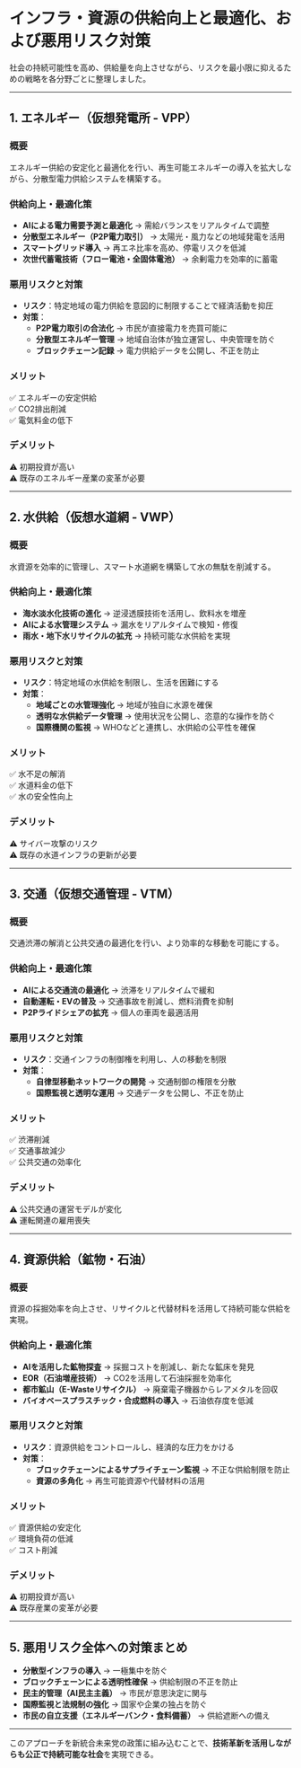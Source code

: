 # **インフラ・資源の供給向上と最適化、および悪用リスク対策**

社会の持続可能性を高め、供給量を向上させながら、リスクを最小限に抑えるための戦略を各分野ごとに整理しました。

---

## **1. エネルギー（仮想発電所 - VPP）**

### **概要**
エネルギー供給の安定化と最適化を行い、再生可能エネルギーの導入を拡大しながら、分散型電力供給システムを構築する。

### **供給向上・最適化策**
- **AIによる電力需要予測と最適化** → 需給バランスをリアルタイムで調整
- **分散型エネルギー（P2P電力取引）** → 太陽光・風力などの地域発電を活用
- **スマートグリッド導入** → 再エネ比率を高め、停電リスクを低減
- **次世代蓄電技術（フロー電池・全固体電池）** → 余剰電力を効率的に蓄電

### **悪用リスクと対策**
- **リスク**：特定地域の電力供給を意図的に制限することで経済活動を抑圧  
- **対策**：
  - **P2P電力取引の合法化** → 市民が直接電力を売買可能に
  - **分散型エネルギー管理** → 地域自治体が独立運営し、中央管理を防ぐ
  - **ブロックチェーン記録** → 電力供給データを公開し、不正を防止

### **メリット**
✅ エネルギーの安定供給  
✅ CO2排出削減  
✅ 電気料金の低下  

### **デメリット**
⚠ 初期投資が高い  
⚠ 既存のエネルギー産業の変革が必要  

---

## **2. 水供給（仮想水道網 - VWP）**

### **概要**
水資源を効率的に管理し、スマート水道網を構築して水の無駄を削減する。

### **供給向上・最適化策**
- **海水淡水化技術の進化** → 逆浸透膜技術を活用し、飲料水を増産
- **AIによる水管理システム** → 漏水をリアルタイムで検知・修復
- **雨水・地下水リサイクルの拡充** → 持続可能な水供給を実現

### **悪用リスクと対策**
- **リスク**：特定地域の水供給を制限し、生活を困難にする  
- **対策**：
  - **地域ごとの水管理強化** → 地域が独自に水源を確保
  - **透明な水供給データ管理** → 使用状況を公開し、恣意的な操作を防ぐ
  - **国際機関の監視** → WHOなどと連携し、水供給の公平性を確保

### **メリット**
✅ 水不足の解消  
✅ 水道料金の低下  
✅ 水の安全性向上  

### **デメリット**
⚠ サイバー攻撃のリスク  
⚠ 既存の水道インフラの更新が必要  

---

## **3. 交通（仮想交通管理 - VTM）**

### **概要**
交通渋滞の解消と公共交通の最適化を行い、より効率的な移動を可能にする。

### **供給向上・最適化策**
- **AIによる交通流の最適化** → 渋滞をリアルタイムで緩和
- **自動運転・EVの普及** → 交通事故を削減し、燃料消費を抑制
- **P2Pライドシェアの拡充** → 個人の車両を最適活用

### **悪用リスクと対策**
- **リスク**：交通インフラの制御権を利用し、人の移動を制限  
- **対策**：
  - **自律型移動ネットワークの開発** → 交通制御の権限を分散
  - **国際監視と透明な運用** → 交通データを公開し、不正を防止

### **メリット**
✅ 渋滞削減  
✅ 交通事故減少  
✅ 公共交通の効率化  

### **デメリット**
⚠ 公共交通の運営モデルが変化  
⚠ 運転関連の雇用喪失  

---

## **4. 資源供給（鉱物・石油）**

### **概要**
資源の採掘効率を向上させ、リサイクルと代替材料を活用して持続可能な供給を実現。

### **供給向上・最適化策**
- **AIを活用した鉱物探査** → 採掘コストを削減し、新たな鉱床を発見
- **EOR（石油増産技術）** → CO2を活用して石油採掘を効率化
- **都市鉱山（E-Wasteリサイクル）** → 廃棄電子機器からレアメタルを回収
- **バイオベースプラスチック・合成燃料の導入** → 石油依存度を低減

### **悪用リスクと対策**
- **リスク**：資源供給をコントロールし、経済的な圧力をかける  
- **対策**：
  - **ブロックチェーンによるサプライチェーン監視** → 不正な供給制限を防止
  - **資源の多角化** → 再生可能資源や代替材料の活用

### **メリット**
✅ 資源供給の安定化  
✅ 環境負荷の低減  
✅ コスト削減  

### **デメリット**
⚠ 初期投資が高い  
⚠ 既存産業の変革が必要  

---

## **5. 悪用リスク全体への対策まとめ**
- **分散型インフラの導入** → 一極集中を防ぐ
- **ブロックチェーンによる透明性確保** → 供給制限の不正を防止
- **民主的管理（AI民主主義）** → 市民が意思決定に関与
- **国際監視と法規制の強化** → 国家や企業の独占を防ぐ
- **市民の自立支援（エネルギーバンク・食料備蓄）** → 供給遮断への備え

---

このアプローチを新統合未来党の政策に組み込むことで、**技術革新を活用しながらも公正で持続可能な社会**を実現できる。

